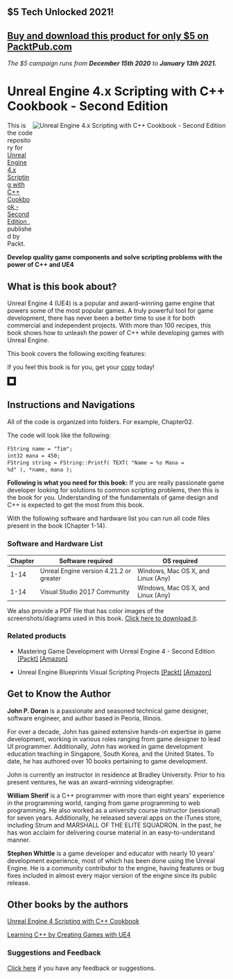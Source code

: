 ## $5 Tech Unlocked 2021!
[Buy and download this product for only $5 on PacktPub.com](https://www.packtpub.com/)
-----
*The $5 campaign         runs from __December 15th 2020__ to __January 13th 2021.__*

# Unreal Engine 4.x Scripting with C++ Cookbook - Second Edition 

<a href="https://prod.packtpub.com/in/game-development/unreal-engine-4x-scripting-c-cookbook-second-edition?utm_source=github&utm_medium=repository&utm_campaign="><img src="https://prod.packtpub.com/media/catalog/product/cache/a22c7d190d97ca25f5f1089471ab8502/c/o/cover_12456.png" alt="Unreal Engine 4.x Scripting with C++ Cookbook - Second Edition " height="256px" align="right"></a>

This is the code repository for [Unreal Engine 4.x Scripting with C++ Cookbook - Second Edition ](https://prod.packtpub.com/in/game-development/unreal-engine-4x-scripting-c-cookbook-second-edition?utm_source=github&utm_medium=repository&utm_campaign=), published by Packt.

**Develop quality game components and solve scripting problems with the power of C++ and UE4**

## What is this book about?
Unreal Engine 4 (UE4) is a popular and award-winning game engine that powers some of the most popular games. A truly powerful tool for game development, there has never been a better time to use it for both commercial and independent projects. With more than 100 recipes, this book shows how to unleash the power of C++ while developing games with Unreal Engine.

This book covers the following exciting features:


If you feel this book is for you, get your [copy](https://www.amazon.com/dp/1789809509) today!

<a href="https://www.packtpub.com/?utm_source=github&utm_medium=banner&utm_campaign=GitHubBanner"><img src="https://raw.githubusercontent.com/PacktPublishing/GitHub/master/GitHub.png" 
alt="https://www.packtpub.com/" border="5" /></a>

## Instructions and Navigations
All of the code is organized into folders. For example, Chapter02.

The code will look like the following:
```
FString name = "Tim";
int32 mana = 450;
FString string = FString::Printf( TEXT( "Name = %s Mana =
%d" ), *name, mana );
```

**Following is what you need for this book:**
If you are really passionate game developer looking for solutions to common scripting problems, then this is the book for you. Understanding of the fundamentals of game design and C++ is expected to get the most from this book.

With the following software and hardware list you can run all code files present in the book (Chapter 1-14).
### Software and Hardware List
| Chapter | Software required | OS required |
| -------- | ------------------------------------ | ----------------------------------- |
| 1-14 | Unreal Engine version 4.21.2 or greater | Windows, Mac OS X, and Linux (Any) |
| 1-14 | Visual Studio 2017 Community | Windows, Mac OS X, and Linux (Any) |


We also provide a PDF file that has color images of the screenshots/diagrams used in this book. [Click here to download it](https://www.packtpub.com/sites/default/files/downloads/9781789809503_ColorImages.pdf).

### Related products
* Mastering Game Development with Unreal Engine 4 - Second Edition [[Packt]](https://www.packtpub.com/game-development/mastering-game-development-unreal-engine-4-second-edition?utm_source=github&utm_medium=repository&utm_campaign=9781788991445 ) [[Amazon]](https://www.amazon.com/dp/1788991443)

* Unreal Engine Blueprints Visual Scripting Projects  [[Packt]](https://prod.packtpub.com/in/game-development/unreal-engine-blueprints-visual-scripting-projects?utm_source=github&utm_medium=repository&utm_campaign=) [[Amazon]](https://www.amazon.com/dp/1789532426)

## Get to Know the Author
**John P. Doran**
is a passionate and seasoned technical game designer, software engineer, and author based in Peoria, Illinois.

For over a decade, John has gained extensive hands-on expertise in game development, working in various roles ranging from game designer to lead UI programmer. Additionally, John has worked in game development education teaching in Singapore, South Korea, and the United States. To date, he has authored over 10 books pertaining to game development.

John is currently an instructor in residence at Bradley University. Prior to his present ventures, he was an award-winning videographer.

**William Sherif**
is a C++ programmer with more than eight years' experience in the
programming world, ranging from game programming to web programming. He
also worked as a university course instructor (sessional) for seven years. Additionally,
he released several apps on the iTunes store, including Strum and MARSHALL OF
THE ELITE SQUADRON. In the past, he has won acclaim for delivering course
material in an easy-to-understand manner.

**Stephen Whittle**
is a game developer and educator with nearly 10 years'
development experience, most of which has been done using the Unreal Engine. He is
a community contributor to the engine, having features or bug fixes included in
almost every major version of the engine since its public release.


## Other books by the authors
[]()

[]()

[Unreal Engine 4 Scripting with C++ Cookbook](https://prod.packtpub.com/in/game-development/unreal-engine-4-scripting-c-cookbook?utm_source=github&utm_medium=repository&utm_campaign=9781789132878)

[Learning C++ by Creating Games with UE4](https://prod.packtpub.com/in/game-development/learning-c-creating-games-ue4?utm_source=github&utm_medium=repository&utm_campaign=9781784396572)

### Suggestions and Feedback
[Click here](https://docs.google.com/forms/d/e/1FAIpQLSdy7dATC6QmEL81FIUuymZ0Wy9vH1jHkvpY57OiMeKGqib_Ow/viewform) if you have any feedback or suggestions.


